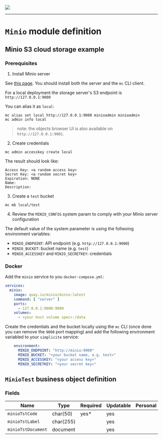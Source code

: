 <!--
 ___ _            _ _    _ _    __
/ __(_)_ __  _ __| (_)__(_) |_ /_/
\__ \ | '  \| '_ \ | / _| |  _/ -_)
|___/_|_|_|_| .__/_|_\__|_|\__\___|
            |_| 
-->
![](https://platform.simplicite.io/logos/standard/logo250.png)
* * *

`Minio` module definition
=========================

Minio S3 cloud storage example
------------------------------

### Prerequisites

1. Install Minio server

See [this page](https://docs.min.io/community/minio-object-store/index.html).
You should install both the server and the `mc` CLI client.

For a local deployment the storage server's S3 endpoint is `http://127.0.0.1:9000`

You can alias it as `local`:

```text
mc alias set local http://127.0.0.1:9000 minioadmin minioadmin
mc admin info local
```

> note: the objects browser UI is also available on `http://127.0.0.1:9001`.

2. Create credentials

```text
mc admin accesskey create local
```

The result should look like:

```text
Access Key: <a random access key>
Secret Key: <a random secret key>
Expiration: NONE
Name:
Description:
```

3. Create a `test` bucket

```text
mc mb local/test
```

4. Review the `MINIO_CONFIG` system param to comply with your Minio server configuration

The default value of the system parameter is using the follwoing environment variables:

- `MINIO_ENDPOINT`: API endpoint (e.g. `http://127.0.0.1:9000`)
- `MINIO_BUCKET`: bucket name (e.g. `test`)
- `MINIO_ACCESSKEY` and `MINIO_SECRETKEY`: credentials

### Docker

Add the `minio` service to you `docker-compose.yml`:

```yaml
services:
  minio:
    image: quay.io/minio/minio:latest
    command: [ "server" ]
    ports:
      - 127.0.0.1:9000:9000
    volumes:
      - <your host volume spec>:/data
```

Create the credentials and the bucket locally using the `mc` CLI
(once done you can remove the `9000` port mapping)
and add the following environment variabled to your `simplicite` service:

```yaml
    environment:
      MINIO_ENDPOINT: "http://minio:9000"
      MINIO_BUCKET: "<your bucket name, e.g. test>"
      MINIO_ACCESSKEY: "<your access key>"
      MINIO_SECRETKEY: "<your secret key>"
```

`MinioTest` business object definition
--------------------------------------



### Fields

| Name                                                         | Type                                     | Required | Updatable | Personal | Description                                                                      |
|--------------------------------------------------------------|------------------------------------------|----------|-----------|----------|----------------------------------------------------------------------------------|
| `minioTstCode`                                               | char(50)                                 | yes*     | yes       |          | -                                                                                |
| `minioTstLabel`                                              | char(255)                                |          | yes       |          | -                                                                                |
| `minioTstDocument`                                           | document                                 |          | yes       |          | -                                                                                |

